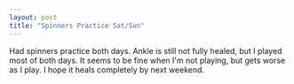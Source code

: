 ```yaml
---
layout: post
title: "Spinners Practice Sat/Sun"
---
```


Had spinners practice both days. Ankle is still not fully healed, but I played most of both days. It seems to be fine when I&#39;m not playing, but gets worse as I play. I hope it heals completely by next weekend.